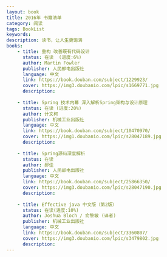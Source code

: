 ```yaml
---
layout: book
title: 2016年 书籍清单
category: 阅读
tags: BookList
keywords: 
description: 读书，让人生更饱满
books: 
    - title: 重构 改善既有代码设计
      status: 在读  (进度:6%)
      author: Martin Fowler
      publisher: 人民邮电出版社
      language: 中文
      link: https://book.douban.com/subject/1229923/
      cover: https://img3.doubanio.com/lpic/s1669771.jpg
      description: 
      
    - title: Spring 技术内幕 深入解析Spring架构与设计原理
      status: 在读 (进度:20%)
      author: 计文柯
      publisher: 机械工业出版社
      language: 中文
      link: https://book.douban.com/subject/10470970/
      cover: https://img1.doubanio.com/lpic/s28047189.jpg
      description: 
      
    - title: Spring源码深度解析
      status: 在读
      author: 郝佳
      publisher: 人民邮电出版社
      language: 中文
      link: https://book.douban.com/subject/25866350/
      cover: https://img3.doubanio.com/lpic/s28047190.jpg
      description: 
      
    - title: Effective java 中文版（第2版）
      status: 在读(进度:10%)
      author: Joshua Bloch / 俞黎敏 (译者)
      publisher: 机械工业出版社
      language: 中文
      link: https://book.douban.com/subject/3360807/
      cover: https://img3.doubanio.com/lpic/s3479802.jpg
      description: 
---
```



